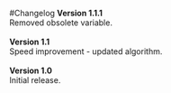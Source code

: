 #Changelog
<b>Version 1.1.1</b>
<br>Removed obsolete variable.
<br>
<br><b>Version 1.1</b>
<br>Speed improvement - updated algorithm.
<br>
<br><b>Version 1.0</b>
<br>Initial release.
